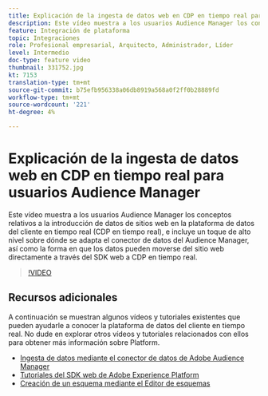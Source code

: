 ```yaml
---
title: Explicación de la ingesta de datos web en CDP en tiempo real para usuarios Audience Manager
description: Este vídeo muestra a los usuarios Audience Manager los conceptos relativos a la introducción de datos de sitios web en la plataforma de datos del cliente en tiempo real (CDP en tiempo real), e incluye un toque de alto nivel sobre dónde se adapta el conector de datos del Audience Manager, así como la forma en que los datos pueden moverse del sitio web directamente a través del SDK web a CDP en tiempo real.
feature: Integración de plataforma
topic: Integraciones
role: Profesional empresarial, Arquitecto, Administrador, Líder
level: Intermedio
doc-type: feature video
thumbnail: 331752.jpg
kt: 7153
translation-type: tm+mt
source-git-commit: b75efb956338a06db8919a568a0f2ff0b28889fd
workflow-type: tm+mt
source-wordcount: '221'
ht-degree: 4%

---
```



# Explicación de la ingesta de datos web en CDP en tiempo real para usuarios Audience Manager

Este vídeo muestra a los usuarios Audience Manager los conceptos relativos a la introducción de datos de sitios web en la plataforma de datos del cliente en tiempo real (CDP en tiempo real), e incluye un toque de alto nivel sobre dónde se adapta el conector de datos del Audience Manager, así como la forma en que los datos pueden moverse del sitio web directamente a través del SDK web a CDP en tiempo real.

>[!VIDEO](https://video.tv.adobe.com/v/331752/?quality=12&learn=on)

## Recursos adicionales

A continuación se muestran algunos vídeos y tutoriales existentes que pueden ayudarle a conocer la plataforma de datos del cliente en tiempo real. No dude en explorar otros vídeos y tutoriales relacionados con ellos para obtener más información sobre Platform.

* [Ingesta de datos mediante el conector de datos de Adobe Audience Manager](https://experienceleague.adobe.com/docs/platform-learn/tutorials/sources/ingest-data-from-aam.html?lang=en#sources)
* [Tutoriales del SDK web de Adobe Experience Platform](https://experienceleague.adobe.com/docs/web-sdk-learn/tutorials/overview.html?lang=en)
* [Creación de un esquema mediante el Editor de esquemas](https://experienceleague.adobe.com/docs/experience-platform/xdm/tutorials/create-schema-ui.html?lang=en#getting-started)

